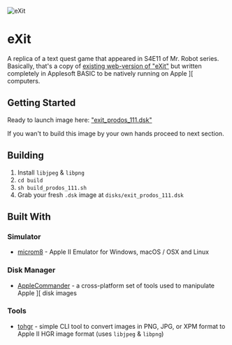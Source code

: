 ![eXit](https://github.com/esphynox/eXit/raw/master/logo.png)

# eXit

A replica of a text quest game that appeared in S4E11 of Mr. Robot series. Basically, that's a copy of [existing web-version of "eXit"](https://www.whoismrrobot.com/exit/) but written completely in Applesoft BASIC to be natively running on Apple ][ computers.

## Getting Started 

Ready to launch image here: ["exit_prodos_111.dsk"](https://github.com/esphynox/eXit/raw/master/disks/exit_prodos_111.dsk)

If you wan't to build this image by your own hands proceed to next section.

## Building

1. Install `libjpeg` & `libpng`
2. `cd build`
3. `sh build_prodos_111.sh`
4. Grab your fresh `.dsk` image at `disks/exit_prodos_111.dsk` 

## Built With

### Simulator

- [microm8](https://paleotronic.com/software/microm8/) - Apple II Emulator for Windows, macOS / OSX and Linux

### Disk Manager

- [AppleCommander](https://applecommander.github.io) - a cross-platform set of tools used to manipulate Apple ][ disk images

### Tools 

- [tohgr](http://wsxyz.net/tohgr.html) - simple CLI tool to convert images in PNG, JPG, or XPM format to Apple II HGR image format  (uses `libjpeg` & `libpng`)
